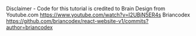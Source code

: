 Disclaimer - Code for this tutorial is credited to Brain Design from Youtube.com https://www.youtube.com/watch?v=I2UBjN5ER4s
             Briancodex https://github.com/briancodex/react-website-v1/commits?author=briancodex
